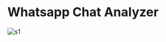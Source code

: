 # Whatsapp Chat Analyzer

![s1](https://user-images.githubusercontent.com/64016811/157640916-fd2d9d69-21bb-4411-b489-fb6251eedfd6.png)
